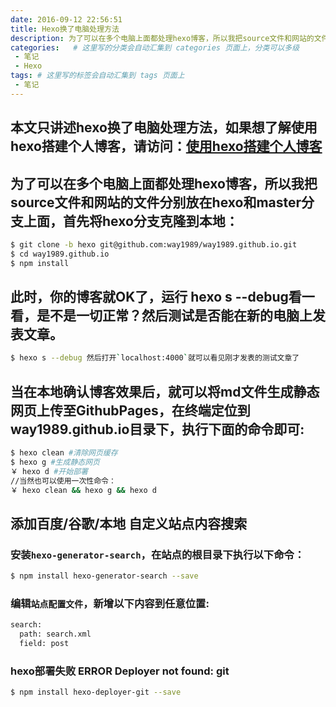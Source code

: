 ```yaml
---
date: 2016-09-12 22:56:51
title: Hexo换了电脑处理方法
description: 为了可以在多个电脑上面都处理hexo博客，所以我把source文件和网站的文件分别放在hexo和master分支上面
categories:   # 这里写的分类会自动汇集到 categories 页面上，分类可以多级
 - 笔记
 - Hexo
tags: # 这里写的标签会自动汇集到 tags 页面上
 - 笔记
---
```


## 本文只讲述hexo换了电脑处理方法，如果想了解使用hexo搭建个人博客，请访问：[使用hexo搭建个人博客](http://www.jianshu.com/p/73ca570e4d61)

##  为了可以在多个电脑上面都处理hexo博客，所以我把source文件和网站的文件分别放在hexo和master分支上面，首先将hexo分支克隆到本地：
``` bash
$ git clone -b hexo git@github.com:way1989/way1989.github.io.git
$ cd way1989.github.io
$ npm install
```

## 此时，你的博客就OK了，运行 hexo s --debug看一看，是不是一切正常？然后测试是否能在新的电脑上发表文章。
``` bash
$ hexo s --debug 然后打开`localhost:4000`就可以看见刚才发表的测试文章了
```

## 当在本地确认博客效果后，就可以将md文件生成静态网页上传至GithubPages，在终端定位到way1989.github.io目录下，执行下面的命令即可:
``` bash
$ hexo clean #清除网页缓存
$ hexo g #生成静态网页
￥ hexo d #开始部署
//当然也可以使用一次性命令：
￥ hexo clean && hexo g && hexo d
```

## 添加百度/谷歌/本地 自定义站点内容搜索
### 安装`hexo-generator-search`，在站点的根目录下执行以下命令：
``` bash
$ npm install hexo-generator-search --save
```

### 编辑``站点配置文件``，新增以下内容到任意位置:
``` bash
search:
  path: search.xml
  field: post
```

### hexo部署失败 ERROR Deployer not found: git
``` bash
$ npm install hexo-deployer-git --save
```
